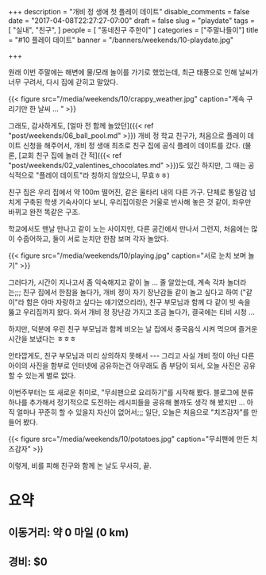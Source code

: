 +++
description = "개비 정 생애 첫 플레이 데이트"
disable_comments = false
date = "2017-04-08T22:27:27-07:00"
draft = false
slug = "playdate"
tags = [
    "실내",
    "친구",
]
people = [
    "동네친구 주한이"
]
categories = ["주말나들이"]
title = "#10 플레이 데이트"
banner = "/banners/weekends/10-playdate.jpg"

+++

원래 이번 주말에는 해변에 물/모래 놀이를 가기로 했었는데, 최근 태풍으로 인해
날씨가 너무 구려서, 다시 집에 갇히고 말았다.

{{< figure
  src="/media/weekends/10/crappy_weather.jpg"
  caption="계속 구리기만 한 날씨 … " >}}

그래도, 감사하게도, [얼마 전 함께 놀았던]({{< ref 
"post/weekends/06_ball_pool.md" >}}) 개비 정 학교 친구가, 처음으로 플레이
데이트 신청을 해주어서, 개비 정 생애 최초로 친구 집에 공식 플레이 데이트를
갔다. (물론, [교회 친구 집에 놀러 간 적]({{< ref 
"post/weekends/02_valentines_chocolates.md" >}})도 있긴 하지만, 
그 때는 공식적으로 "플레이 데이트"라 칭하지 않았으니, 무효ㅎㅎ)

친구 집은 우리 집에서 약 100m 떨어진, 같은 울타리 내의 다른 가구. 
단체로 통일감 넘치게 구축된 학생 기숙사이다 보니, 우리집이랑은 거울로 반사해
놓은 것 같이, 좌우만 바뀌고 완전 똑같은 구조.

학교에서도 맨날 만나고 같이 노는 사이지만, 다른 공간에서 만나서 그런지, 
처음에는 많이 수줍어하고, 둘이 서로 눈치만 한참 보며 각자 놀았다.

{{< figure
  src="/media/weekends/10/playing.jpg"
  caption="서로 눈치 보며 놀기" >}}

그러다가, 시간이 지나고서 좀 익숙해지고 같이 놀 … 줄 알았는데, 계속 각자
놀더라는;;;  친구 집에서 한참을 놀다가, 개비 정이 자기 장난감들 같이 놀고
싶다고 하여 ("같이"라 함은 아마 자랑하고 싶다는 얘기였으리라), 친구 부모님과
함께 다 같이 빗 속을 뚫고 우리집까지 왔다. 와서 개비 정 장난감 가지고 조금
놀다가, 결국에는 티비 시청 … 

하지만, 덕분에 우린 친구 부모님과 함께 비오는 날 집에서 중국음식 시켜 먹으며
즐거운 시간을 보냈다는 ㅎㅎㅎ

안타깝게도, 친구 부모님과 미리 상의하지 못해서 --- 그리고 사실 개비 정이 아닌
다른 아이의 사진을 함부로 인터넷에 공유하는건 아무래도 좀 부담이 되서, 
오늘 사진은 공유 할 수 있는게 별로 없다.

이번주부터는 또 새로운 취미로, "무쇠팬으로 요리하기"를 시작해 봤다.
블로그에 분류 하나를 추가해서 정기적으로 도전하는 레시피들을 공유해 볼까도 생각
해 봤지만 … 아직 얼마나 꾸준히 할 수 있을지 자신이 없어서;;; 일단, 오늘은
처음으로 "치즈감자"를 만들어 봤다.

{{< figure
  src="/media/weekends/10/potatoes.jpg"
  caption="무쇠팬에 만든 치즈감자" >}}

이렇게, 비를 피해 친구와 함께 논 날도 무사히, 끝.

# 요약

## 이동거리: 약 0 마일 (0 km)

## 경비: $0

